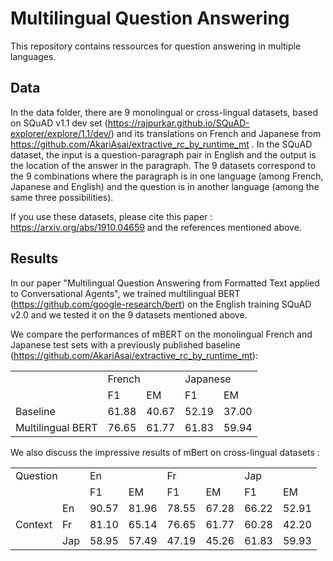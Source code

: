 # Multilingual Question Answering

This repository contains ressources for question answering in multiple languages. 

## Data

In the data folder, there are 9 monolingual or cross-lingual datasets, based on SQuAD v1.1 dev set (https://rajpurkar.github.io/SQuAD-explorer/explore/1.1/dev/) and its translations on French and Japanese from https://github.com/AkariAsai/extractive_rc_by_runtime_mt . In the SQuAD dataset, the input is a question-paragraph pair in English and the output is the location of the answer in the paragraph. The 9 datasets correspond to the 9 combinations where the paragraph is in one language (among French, Japanese and English) and the question is in another language (among the same three possibilities).

If you use these datasets, please cite this paper : https://arxiv.org/abs/1910.04659 and the references mentioned above. 

## Results

In our paper "Multilingual Question Answering from Formatted Text applied to Conversational Agents", we trained multilingual BERT (https://github.com/google-research/bert) on the English training SQuAD v2.0 and we tested it on the 9 datasets mentioned above. 

We compare the performances of mBERT on the monolingual French and Japanese test sets with a previously published baseline (https://github.com/AkariAsai/extractive_rc_by_runtime_mt): 

<table>
  <tr>
    <td></td>
    <td colspan="2">French</td>
    <td colspan="2">Japanese</td>
  </tr>
  <tr>
    <td></td>
    <td>F1</td>
    <td>EM</td>
	<td>F1</td>
	<td>EM</td>
  </tr>
  <tr>
    <td>Baseline</td>
    <td>61.88</td>
    <td>40.67</td>
	<td>52.19</td>
	<td>37.00</td>
  </tr>
  <tr>
    <td>Multilingual BERT</td>
    <td>76.65</td>
    <td>61.77</td>
	<td>61.83</td>
	<td>59.94</td>
  </tr>
</table>

We also discuss the impressive results of mBert on cross-lingual datasets :

<table>
  <tr>
    <td colspan="2">Question</td>
    <td colspan="2">En</td>
    <td colspan="2">Fr</td>
    <td colspan="2">Jap</td>
  </tr>
  <tr>
    <td colspan="2"></td>
    <td>F1</td>
    <td>EM</td>
    <td>F1</td>
    <td>EM</td>
    <td>F1</td>
    <td>EM</td>
  </tr>	
  <tr>
    <td></td>
    <td>En</td>
    <td>90.57</td>
	<td>81.96</td>
	<td>78.55</td>
	<td>67.28</td>
	<td>66.22</td>
	<td>52.91</td>
  </tr>
  <tr>
    <td>Context</td>
    <td>Fr</td>
    <td>81.10</td>
	<td>65.14</td>
	<td>76.65</td>
	<td>61.77</td>
	<td>60.28</td>
	<td>42.20</td>
  </tr>
  <tr>
    <td></td>
    <td>Jap</td>
    <td>58.95</td>
	<td>57.49</td>
	<td>47.19</td>
	<td>45.26</td>
	<td>61.83</td>
	<td>59.93</td>
  </tr>
</table>
